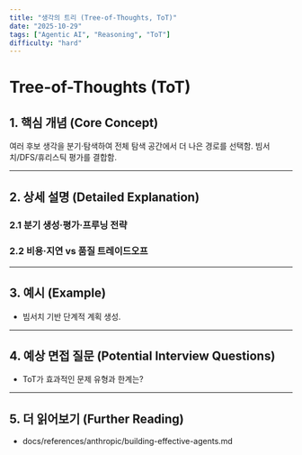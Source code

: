```yaml
---
title: "생각의 트리 (Tree-of-Thoughts, ToT)"
date: "2025-10-29"
tags: ["Agentic AI", "Reasoning", "ToT"]
difficulty: "hard"
---
```


# Tree-of-Thoughts (ToT)

## 1. 핵심 개념 (Core Concept)

여러 후보 생각을 분기·탐색하여 전체 탐색 공간에서 더 나은 경로를 선택함. 빔서치/DFS/휴리스틱 평가를 결합함.

---

## 2. 상세 설명 (Detailed Explanation)

### 2.1 분기 생성·평가·프루닝 전략
### 2.2 비용·지연 vs 품질 트레이드오프

---

## 3. 예시 (Example)

- 빔서치 기반 단계적 계획 생성.

---

## 4. 예상 면접 질문 (Potential Interview Questions)

- ToT가 효과적인 문제 유형과 한계는?

---

## 5. 더 읽어보기 (Further Reading)

- docs/references/anthropic/building-effective-agents.md

